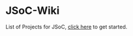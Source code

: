 # JSoC-Wiki
List of Projects for JSoC, [click here](https://github.com/knuth-jiit/JSoC-Wiki/wiki) to get started.
